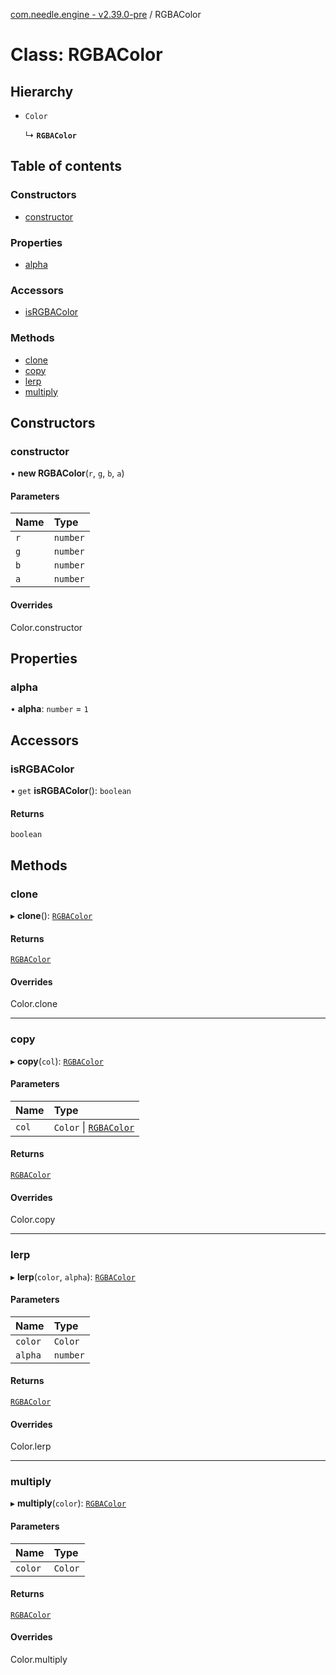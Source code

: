 [com.needle.engine - v2.39.0-pre](../README.md) / RGBAColor

# Class: RGBAColor

## Hierarchy

- `Color`

  ↳ **`RGBAColor`**

## Table of contents

### Constructors

- [constructor](RGBAColor.md#constructor)

### Properties

- [alpha](RGBAColor.md#alpha)

### Accessors

- [isRGBAColor](RGBAColor.md#isrgbacolor)

### Methods

- [clone](RGBAColor.md#clone)
- [copy](RGBAColor.md#copy)
- [lerp](RGBAColor.md#lerp)
- [multiply](RGBAColor.md#multiply)

## Constructors

### constructor

• **new RGBAColor**(`r`, `g`, `b`, `a`)

#### Parameters

| Name | Type |
| :------ | :------ |
| `r` | `number` |
| `g` | `number` |
| `b` | `number` |
| `a` | `number` |

#### Overrides

Color.constructor

## Properties

### alpha

• **alpha**: `number` = `1`

## Accessors

### isRGBAColor

• `get` **isRGBAColor**(): `boolean`

#### Returns

`boolean`

## Methods

### clone

▸ **clone**(): [`RGBAColor`](RGBAColor.md)

#### Returns

[`RGBAColor`](RGBAColor.md)

#### Overrides

Color.clone

___

### copy

▸ **copy**(`col`): [`RGBAColor`](RGBAColor.md)

#### Parameters

| Name | Type |
| :------ | :------ |
| `col` | `Color` \| [`RGBAColor`](RGBAColor.md) |

#### Returns

[`RGBAColor`](RGBAColor.md)

#### Overrides

Color.copy

___

### lerp

▸ **lerp**(`color`, `alpha`): [`RGBAColor`](RGBAColor.md)

#### Parameters

| Name | Type |
| :------ | :------ |
| `color` | `Color` |
| `alpha` | `number` |

#### Returns

[`RGBAColor`](RGBAColor.md)

#### Overrides

Color.lerp

___

### multiply

▸ **multiply**(`color`): [`RGBAColor`](RGBAColor.md)

#### Parameters

| Name | Type |
| :------ | :------ |
| `color` | `Color` |

#### Returns

[`RGBAColor`](RGBAColor.md)

#### Overrides

Color.multiply
